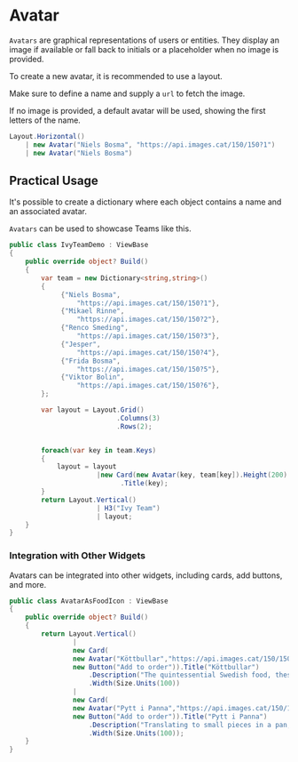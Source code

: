 # Avatar

`Avatars` are graphical representations of users or entities. They display an image if available or fall back to initials or a placeholder when no image is provided.

To create a new avatar, it is recommended to use a layout.

Make sure to define a name and supply a `url` to fetch the image.

If no image is provided, a default avatar will be used, showing the first letters of the name.

```csharp demo-tabs
Layout.Horizontal()
    | new Avatar("Niels Bosma", "https://api.images.cat/150/150?1")
    | new Avatar("Niels Bosma")
```

## Practical Usage

It's possible to create a dictionary where each object contains a name and an associated avatar.

`Avatars` can be used to showcase Teams like this.

```csharp demo-tabs ivy-bg
public class IvyTeamDemo : ViewBase
{
    public override object? Build()
    {
        var team = new Dictionary<string,string>()
        {
             {"Niels Bosma",
                 "https://api.images.cat/150/150?1"},
             {"Mikael Rinne",
                 "https://api.images.cat/150/150?2"},
             {"Renco Smeding",
                 "https://api.images.cat/150/150?3"},
             {"Jesper",
                 "https://api.images.cat/150/150?4"},
             {"Frida Bosma",
                 "https://api.images.cat/150/150?5"},
             {"Viktor Bolin",
                 "https://api.images.cat/150/150?6"},
        };

        var layout = Layout.Grid()
                           .Columns(3)
                           .Rows(2);


        foreach(var key in team.Keys)
        {
            layout = layout
                      |new Card(new Avatar(key, team[key]).Height(200).Width(100))
                            .Title(key);
        }
        return Layout.Vertical()
                      | H3("Ivy Team")
                      | layout;
    }
}
```

### Integration with Other Widgets

Avatars can be integrated into other widgets, including cards, add buttons, and more.

```csharp demo-tabs ivy-bg
public class AvatarAsFoodIcon : ViewBase
{
    public override object? Build()
    {
        return Layout.Vertical()
                |
                new Card(
                new Avatar("Köttbullar","https://api.images.cat/150/150?7"),
                new Button("Add to order")).Title("Köttbullar")
                    .Description("The quintessential Swedish food, these meatballs are more than just a dish; they're a cultural icon.")
                    .Width(Size.Units(100))
                |
                new Card(
                new Avatar("Pytt i Panna","https://api.images.cat/150/150?8"),
                new Button("Add to order")).Title("Pytt i Panna")
                    .Description("Translating to small pieces in a pan, this hearty hash of potatoes, onions, and meat is a beloved comfort food. It's a brilliant way to use leftovers and is often crowned with a fried egg.")
                    .Width(Size.Units(100));
    }
}

```

<WidgetDocs Type="Ivy.Avatar" ExtensionTypes="Ivy.AvatarExtensions" SourceUrl="https://github.com/Ivy-Interactive/Ivy-Framework/blob/main/Ivy/Widgets/Primitives/Avatar.cs"/>
